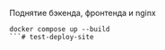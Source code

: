 Поднятие бэкенда, фронтенда и nginx
```
docker compose up --build
```#   t e s t - d e p l o y - s i t e  
 
